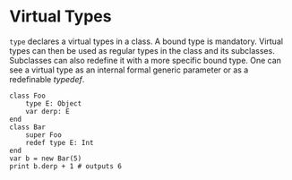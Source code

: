 # Virtual Types

`type` declares a virtual types in a class. A bound type is
mandatory. Virtual types can then be used as regular types in the class
and its subclasses. Subclasses can also redefine it with a more specific
bound type. One can see a virtual type as an internal formal generic
parameter or as a redefinable *typedef*.

~~~
class Foo
    type E: Object
    var derp: E 
end
class Bar
    super Foo
    redef type E: Int
end
var b = new Bar(5)
print b.derp + 1 # outputs 6
~~~
